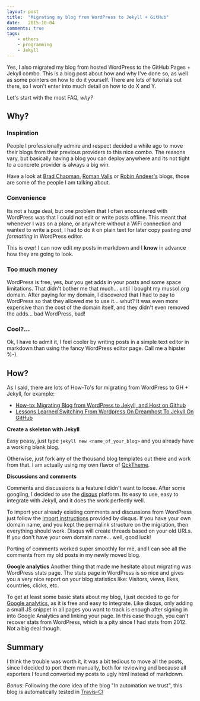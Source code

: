 ```yaml
---
layout: post
title:  "Migrating my blog from WordPress to Jekyll + GitHub"
date:   2015-10-04
comments: true
tags:
    - others
    - programming
    - Jekyll
---
```


Yes, I also migrated my blog from hosted WordPress to the GitHub Pages + Jekyll combo.
This is a blog post about how and why I've done so, as well as some pointers on how
to do it yourself. There are lots of tutorials out there, so I won't enter into much detail on how to do X and Y.

Let's start with the most FAQ, _why?_

<!--more-->

## Why?

### Inspiration
People I professionally admire and respect decided a while ago to move their blogs from their previous
providers to this nice combo. The reasons vary, but basically having a blog you can deploy anywhere
and its not tight to a concrete provider is always a big win.

Have a look at [Brad Chapman][brad], [Roman Valls][roman] or [Robin Andeer's][robin] blogs, those are some
of the people I am talking about.

### Convenience
Its not a huge deal, but one problem that I often encountered with WordPress was that I could not edit
or write posts offline. This meant that whenever I was on a plane, or anywhere without a WiFi connection
and wanted to write a post, I had to do it on plain text for later copy pasting _and formatting_ in
WordPress editor.

This is over! I can now edit my posts in markdown and I **know** in advance how they are going to look.

### Too much money
WordPress is free, yes, _but_ you get adds in your posts and some space limitations. That didn't bother me
that much... until I bought my mussol.org domain. After paying for my domain, I discovered that I had to pay
to WordPress so that they allowed me to use it... whut? It was even more expensive than the cost of the
domain itself, and they didn't even removed the adds... bad WordPress, bad!

### Cool?...
Ok, I have to admit it, I feel cooler by writing posts in a simple text editor in markdown than using the
fancy WordPress editor page. Call me a hipster %-).

## How?

As I said, there are lots of How-To's for migrating from WordPress to GH + Jekyll, for example:

* [How-to: Migrating Blog from WordPress to Jekyll, and Host on Github](http://www.girliemac.com/blog/2013/12/27/wordpress-to-jekyll/)
* [Lessons Learned Switching From Wordpress On Dreamhost To Jekyll On GitHub](http://www.leemunroe.com/moving-wordpress-dreamhost-to-jekyll-github/)

**Create a skeleton with Jekyll**

Easy peasy, just type `jekyll new <name_of_your_blog>` and you already have a working blank blog.

Otherwise, just fork any of the thousand blog templates out there and work from that. I am actually
using my own flavor of [QckTheme](http://jekyllthemes.org/themes/qck-theme/).


**Discussions and comments**

Comments and discussions is a feature I didn't want to loose. After some googling,
I decided to use the [disqus][disqus] platform. Its easy to use, easy to integrate
with Jekyll, and it does the work perfectly well.

To import your already existing comments and discussions from WordPress just
follow the [import instructions][import_instructions] provided by disqus. If you
have your own domain name, and you kept the permalink structure on the migration, then
everything should work. Disqus will create threads based on your old URLs. If you don't have your own domain name... well, good luck!

Porting of comments worked super smoothly for me, and I can see all the comments from my old posts in
my newly moved blog.

**Google analytics**
Another thing that made me hesitate  about migrating was WordPress stats
page. The stats page in WordPress is so nice and gives you a very nice report on
your blog statistics like: Visitors, views, likes, countries, clicks, etc.

To get at least some basic stats about my blog, I just decided to go for [Google analytics][google_analytics],
as it is free and easy to integrate. Like disqus, only adding a small
JS snippet in all pages you want to track is enough after signing in into Google
Analytics and linking your page. In this case though, you can't recover stats from
WordPress, which is a pity since I had stats from 2012. Not a big deal though.

## Summary
I think the trouble was worth it, it was a bit tedious to move all the posts, since I decided to port them
manually, both for reviewing and because all exporters I found converted my posts to ugly html instead of
markdown.

_Bonus_: Following the core idea of the blog "In automation we trust", this blog is automatically tested in [Travis-CI](https://travis-ci.org/guillermo-carrasco/guillermo-carrasco.github.com)

[disqus]: https://disqus.com/
[import_instructions]: https://help.disqus.com/customer/portal/articles/466255-importing-comments-from-wordpress
[google_analytics]: http://www.google.com/analytics/
[brad]: http://bcb.io/
[roman]: http://blogs.nopcode.org/brainstorm/
[robin]: http://www.robinandeer.com/
